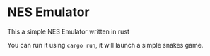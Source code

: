 # NES Emulator

This a simple NES Emulator written in rust

You can run it using ```cargo run```, it will launch a simple snakes game.